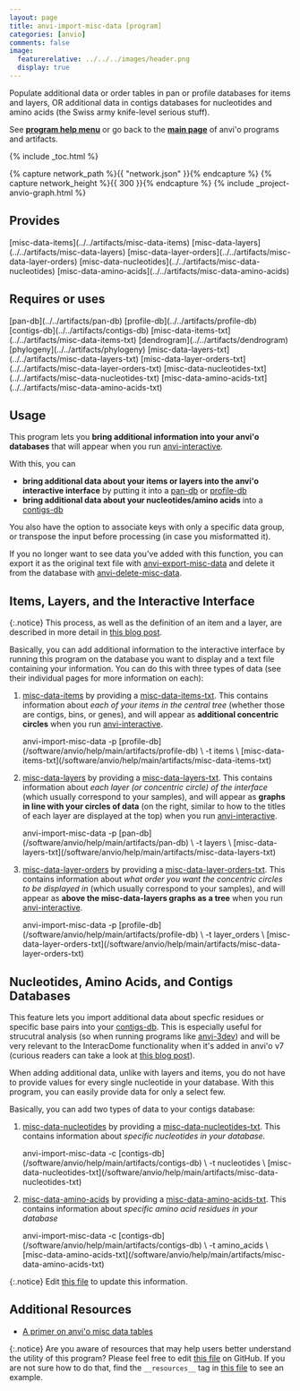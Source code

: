 ```yaml
---
layout: page
title: anvi-import-misc-data [program]
categories: [anvio]
comments: false
image:
  featurerelative: ../../../images/header.png
  display: true
---
```


Populate additional data or order tables in pan or profile databases for items and layers, OR additional data in contigs databases for nucleotides and amino acids (the Swiss army knife-level serious stuff).

See **[program help menu](../../../vignette#anvi-import-misc-data)** or go back to the **[main page](../../)** of anvi'o programs and artifacts.


{% include _toc.html %}
<div id="svg" class="subnetwork"></div>
{% capture network_path %}{{ "network.json" }}{% endcapture %}
{% capture network_height %}{{ 300 }}{% endcapture %}
{% include _project-anvio-graph.html %}


## Provides

<p style="text-align: left" markdown="1"><span class="artifact-p">[misc-data-items](../../artifacts/misc-data-items)</span> <span class="artifact-p">[misc-data-layers](../../artifacts/misc-data-layers)</span> <span class="artifact-p">[misc-data-layer-orders](../../artifacts/misc-data-layer-orders)</span> <span class="artifact-p">[misc-data-nucleotides](../../artifacts/misc-data-nucleotides)</span> <span class="artifact-p">[misc-data-amino-acids](../../artifacts/misc-data-amino-acids)</span></p>

## Requires or uses

<p style="text-align: left" markdown="1"><span class="artifact-r">[pan-db](../../artifacts/pan-db)</span> <span class="artifact-r">[profile-db](../../artifacts/profile-db)</span> <span class="artifact-r">[contigs-db](../../artifacts/contigs-db)</span> <span class="artifact-r">[misc-data-items-txt](../../artifacts/misc-data-items-txt)</span> <span class="artifact-r">[dendrogram](../../artifacts/dendrogram)</span> <span class="artifact-r">[phylogeny](../../artifacts/phylogeny)</span> <span class="artifact-r">[misc-data-layers-txt](../../artifacts/misc-data-layers-txt)</span> <span class="artifact-r">[misc-data-layer-orders-txt](../../artifacts/misc-data-layer-orders-txt)</span> <span class="artifact-r">[misc-data-nucleotides-txt](../../artifacts/misc-data-nucleotides-txt)</span> <span class="artifact-r">[misc-data-amino-acids-txt](../../artifacts/misc-data-amino-acids-txt)</span></p>

## Usage


This program lets you **bring additional information into your anvi'o databases** that will appear when you run <span class="artifact-n">[anvi-interactive](/software/anvio/help/main/programs/anvi-interactive)</span>.   

With this, you can 
- **bring additional data about your items or layers into the anvi'o interactive interface** by putting it into a <span class="artifact-n">[pan-db](/software/anvio/help/main/artifacts/pan-db)</span> or <span class="artifact-n">[profile-db](/software/anvio/help/main/artifacts/profile-db)</span>
- **bring additional data about your nucleotides/amino acids** into a <span class="artifact-n">[contigs-db](/software/anvio/help/main/artifacts/contigs-db)</span> 

You also have the option to associate keys with only a specific data group, or transpose the input before processing (in case you misformatted it). 

If you no longer want to see data you've added with this function, you can export it as the original text file with <span class="artifact-n">[anvi-export-misc-data](/software/anvio/help/main/programs/anvi-export-misc-data)</span> and delete it from the database with <span class="artifact-n">[anvi-delete-misc-data](/software/anvio/help/main/programs/anvi-delete-misc-data)</span>.

## Items, Layers, and the Interactive Interface 

{:.notice}
This process, as well as the definition of an item and a layer, are described in more detail in [this blog post](http://merenlab.org/2017/12/11/additional-data-tables). 

Basically, you can add additional information to the interactive interface by running this program on the database you want to display and a text file containing your information. You can do this with three types of data (see their individual pages for more information on each): 

1. <span class="artifact-n">[misc-data-items](/software/anvio/help/main/artifacts/misc-data-items)</span> by providing a <span class="artifact-n">[misc-data-items-txt](/software/anvio/help/main/artifacts/misc-data-items-txt)</span>. This contains information about *each of your items in the central tree* (whether those are contigs, bins, or genes), and will appear as **additional concentric circles** when you run <span class="artifact-n">[anvi-interactive](/software/anvio/help/main/programs/anvi-interactive)</span>. 

    <div class="codeblock" markdown="1">
    anvi&#45;import&#45;misc&#45;data &#45;p <span class="artifact&#45;n">[profile&#45;db](/software/anvio/help/main/artifacts/profile&#45;db)</span> \
                          &#45;t items \
                          <span class="artifact&#45;n">[misc&#45;data&#45;items&#45;txt](/software/anvio/help/main/artifacts/misc&#45;data&#45;items&#45;txt)</span> 
    </div>
        
2. <span class="artifact-n">[misc-data-layers](/software/anvio/help/main/artifacts/misc-data-layers)</span> by providing a <span class="artifact-n">[misc-data-layers-txt](/software/anvio/help/main/artifacts/misc-data-layers-txt)</span>. This contains information about *each layer (or concentric circle) of the interface* (which usually correspond to your samples), and will appear as **graphs in line with your circles of data** (on the right, similar to how to the titles of each layer are displayed at the top) when you run <span class="artifact-n">[anvi-interactive](/software/anvio/help/main/programs/anvi-interactive)</span>. 

    <div class="codeblock" markdown="1">
    anvi&#45;import&#45;misc&#45;data &#45;p <span class="artifact&#45;n">[pan&#45;db](/software/anvio/help/main/artifacts/pan&#45;db)</span> \
                          &#45;t layers \
                          <span class="artifact&#45;n">[misc&#45;data&#45;layers&#45;txt](/software/anvio/help/main/artifacts/misc&#45;data&#45;layers&#45;txt)</span>                               
    </div>

3. <span class="artifact-n">[misc-data-layer-orders](/software/anvio/help/main/artifacts/misc-data-layer-orders)</span> by providing a <span class="artifact-n">[misc-data-layer-orders-txt](/software/anvio/help/main/artifacts/misc-data-layer-orders-txt)</span>. This contains information about *what order you want the concentric circles to be displayed in*  (which usually correspond to your samples), and will appear as **above the misc-data-layers graphs as a tree** when you run <span class="artifact-n">[anvi-interactive](/software/anvio/help/main/programs/anvi-interactive)</span>. 

    <div class="codeblock" markdown="1">
    anvi&#45;import&#45;misc&#45;data &#45;p <span class="artifact&#45;n">[profile&#45;db](/software/anvio/help/main/artifacts/profile&#45;db)</span> \
                          &#45;t layer_orders \
                          <span class="artifact&#45;n">[misc&#45;data&#45;layer&#45;orders&#45;txt](/software/anvio/help/main/artifacts/misc&#45;data&#45;layer&#45;orders&#45;txt)</span> 
    </div>

## Nucleotides, Amino Acids, and Contigs Databases

This feature lets you import additional data about specfic residues or specific base pairs into your <span class="artifact-n">[contigs-db](/software/anvio/help/main/artifacts/contigs-db)</span>. This is especially useful for strucutral analysis (so when running programs like <span class="artifact-n">[anvi-3dev](/software/anvio/help/main/programs/anvi-3dev)</span>) and will be very relevant to the InteracDome functionality when it's added in anvi'o v7 (curious readers can take a look at [this blog post](http://merenlab.org/2020/07/22/interacdome/)). 

When adding additional data, unlike with layers and items, you do not have to provide values for every single nucleotide in your database. With this program, you can easily provide data for only a select few. 

Basically, you can add two types of data to your contigs database:

1. <span class="artifact-n">[misc-data-nucleotides](/software/anvio/help/main/artifacts/misc-data-nucleotides)</span> by providing a <span class="artifact-n">[misc-data-nucleotides-txt](/software/anvio/help/main/artifacts/misc-data-nucleotides-txt)</span>. This contains information about *specific nucleotides in your database.*

    <div class="codeblock" markdown="1">
    anvi&#45;import&#45;misc&#45;data &#45;c <span class="artifact&#45;n">[contigs&#45;db](/software/anvio/help/main/artifacts/contigs&#45;db)</span> \
                          &#45;t nucleotides \
                          <span class="artifact&#45;n">[misc&#45;data&#45;nucleotides&#45;txt](/software/anvio/help/main/artifacts/misc&#45;data&#45;nucleotides&#45;txt)</span> 
    </div>
        
2. <span class="artifact-n">[misc-data-amino-acids](/software/anvio/help/main/artifacts/misc-data-amino-acids)</span> by providing a <span class="artifact-n">[misc-data-amino-acids-txt](/software/anvio/help/main/artifacts/misc-data-amino-acids-txt)</span>. This contains information about *specific amino acid residues in your database*

    <div class="codeblock" markdown="1">
    anvi&#45;import&#45;misc&#45;data &#45;c <span class="artifact&#45;n">[contigs&#45;db](/software/anvio/help/main/artifacts/contigs&#45;db)</span> \
                          &#45;t amino_acids \
                          <span class="artifact&#45;n">[misc&#45;data&#45;amino&#45;acids&#45;txt](/software/anvio/help/main/artifacts/misc&#45;data&#45;amino&#45;acids&#45;txt)</span>                               
    </div>


{:.notice}
Edit [this file](https://github.com/merenlab/anvio/tree/master/anvio/docs/programs/anvi-import-misc-data.md) to update this information.


## Additional Resources


* [A primer on anvi&#x27;o misc data tables](http://merenlab.org/2017/12/11/additional-data-tables/)


{:.notice}
Are you aware of resources that may help users better understand the utility of this program? Please feel free to edit [this file](https://github.com/merenlab/anvio/tree/master/bin/anvi-import-misc-data) on GitHub. If you are not sure how to do that, find the `__resources__` tag in [this file](https://github.com/merenlab/anvio/blob/master/bin/anvi-interactive) to see an example.
